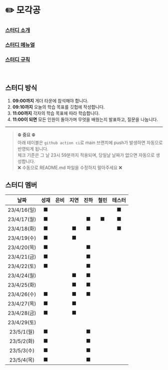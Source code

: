 # ✏️ 모각공

### [스터디 소개](https://jaesa5221.notion.site/3f2283ac086546f396ddb9e84c56e47e)

### [스터디 메뉴얼](https://github.com/we-can-do-better/2023-mogakgong/blob/main/.github/Manual.md)

### [스터디 규칙](https://github.com/we-can-do-better/2023-mogakgong/blob/main/.github/Rule.md)

<br/>

## 스터디 방식

1. **09:00까지** 게더 타운에 참석해야 합니다.
2. **09:10까지** 오늘의 학습 목표를 깃헙에 작성합니다.
3. **11:00까지** 각자의 학습 목표에 따라 학습합니다.
4. **11:00이 되면** 모든 인원이 돌아가며 무엇을 배웠는지 발표하고, 질문을 나눕니다.

---

> ⛔ **중요** ⛔<br/> 
> 아래 테이블은 `github action ci`로 main 브랜치에 push가 발생하면 자동으로 반영되게 됩니다.<br/>
> 체크 기준은 그 날 23시 59분까지 적용되며, 당일날 날짜가 없으면 자동으로 생성합니다.<br/>
> ❌ 수동으로 README.md 파일을 수정하지 말아주세요 ❌

## 스터디 멤버
|     날짜     | 성재  |은비| 지연 | 진하 | 철민 | 테스터 |
|:----------:|:---:|:---:|:---:|:---:|:---:|:---:|
| 23/4/16(일) |■| |     |     |  |■|
| 23/4/17(월) |■| | |■|■|■|
| 23/4/18(화) |■| |■|■| |■|
| 23/4/19(수) |■| |■| | | |
| 23/4/20(목) |■| | |■| | |
| 23/4/21(금) |■| | |■| | |
| 23/4/22(토) |■| | |■| | |
| 23/4/24(월) | | |■|■| | |
| 23/4/25(화) | | |■|■| | |
| 23/4/26(수) |■| |■|■| | |
| 23/4/27(목) |■| |■| | | |
| 23/4/28(금) |■| |■| | | |
| 23/4/29(토) | | | | | | |
| 23/5/1(월)  |■| | |■| | |
| 23/5/2(화)  |■| | |■| | |
| 23/5/3(수)  |■| | |■| | |
|23/5/4(목)|■| | |■| | |
